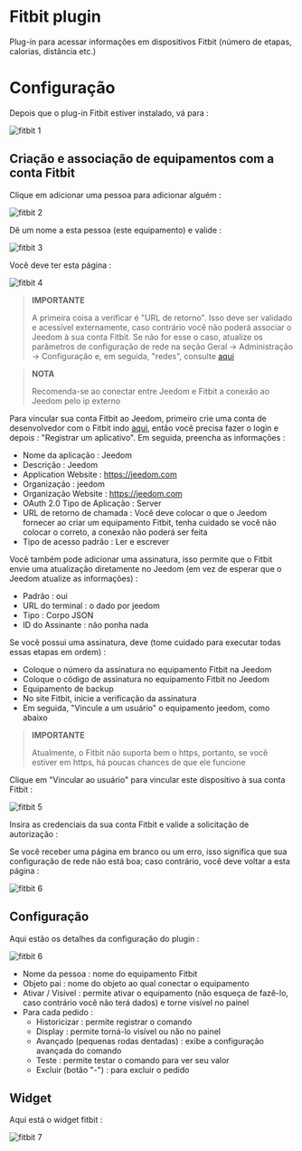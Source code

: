 # Fitbit plugin

Plug-in para acessar informações em dispositivos Fitbit (número de etapas, calorias, distância etc.)

# Configuração 

Depois que o plug-in Fitbit estiver instalado, vá para :

![fitbit 1](../images/fitbit-1.JPG)

## Criação e associação de equipamentos com a conta Fitbit 

Clique em adicionar uma pessoa para adicionar alguém :

![fitbit 2](../images/fitbit-2.JPG)

Dê um nome a esta pessoa (este equipamento) e valide :

![fitbit 3](../images/fitbit-3.JPG)

Você deve ter esta página :

![fitbit 4](../images/fitbit-4.JPG)

> **IMPORTANTE**
>
> A primeira coisa a verificar é "URL de retorno". Isso deve ser validado e acessível externamente, caso contrário você não poderá associar o Jeedom à sua conta Fitbit. Se não for esse o caso, atualize os parâmetros de configuração de rede na seção Geral → Administração → Configuração e, em seguida, "redes", consulte [aqui](https://www.jeedom.fr/doc/documentation/core/pt_PT/doc-core-administration.html.html#administration)

> **NOTA**
>
> Recomenda-se ao conectar entre Jeedom e Fitbit a conexão ao Jeedom pelo ip externo

Para vincular sua conta Fitbit ao Jeedom, primeiro crie uma conta de desenvolvedor com o Fitbit indo [aqui](https://dev.fitbit.com/fr), então você precisa fazer o login e depois : "Registrar um aplicativo". Em seguida, preencha as informações :

-   Nome da aplicação : Jeedom
-   Descrição : Jeedom
-   Application Website : <https://jeedom.com>
-   Organização : jeedom
-   Organização Website : <https://jeedom.com>
-   OAuth 2.0 Tipo de Aplicação : Server
-   URL de retorno de chamada : Você deve colocar o que o Jeedom fornecer ao criar um equipamento Fitbit, tenha cuidado se você não colocar o correto, a conexão não poderá ser feita
-   Tipo de acesso padrão : Ler e escrever

Você também pode adicionar uma assinatura, isso permite que o Fitbit envie uma atualização diretamente no Jeedom (em vez de esperar que o Jeedom atualize as informações) :

-   Padrão : oui
-   URL do terminal : o dado por jeedom
-   Tipo : Corpo JSON
-   ID do Assinante : não ponha nada

Se você possui uma assinatura, deve (tome cuidado para executar todas essas etapas em ordem) :

-   Coloque o número da assinatura no equipamento Fitbit na Jeedom
-   Coloque o código de assinatura no equipamento Fitbit no Jeedom
-   Equipamento de backup
-   No site Fitbit, inicie a verificação da assinatura
-   Em seguida, "Vincule a um usuário" o equipamento jeedom, como abaixo

> **IMPORTANTE**
>
> Atualmente, o Fitbit não suporta bem o https, portanto, se você estiver em https, há poucas chances de que ele funcione

Clique em "Vincular ao usuário" para vincular este dispositivo à sua conta Fitbit :

![fitbit 5](../images/fitbit-5.JPG)

Insira as credenciais da sua conta Fitbit e valide a solicitação de autorização :

Se você receber uma página em branco ou um erro, isso significa que sua configuração de rede não está boa; caso contrário, você deve voltar a esta página :

![fitbit 6](../images/fitbit-6.JPG)

## Configuração 

Aqui estão os detalhes da configuração do plugin :

![fitbit 6](../images/fitbit-6.JPG)

-   Nome da pessoa : nome do equipamento Fitbit
-   Objeto pai : nome do objeto ao qual conectar o equipamento
-   Ativar / Visível : permite ativar o equipamento (não esqueça de fazê-lo, caso contrário você não terá dados) e torne visível no painel
-   Para cada pedido :
    -   Historicizar : permite registrar o comando
    -   Display : permite torná-lo visível ou não no painel
    -   Avançado (pequenas rodas dentadas) : exibe a configuração avançada do comando
    -   Teste : permite testar o comando para ver seu valor
    -   Excluir (botão "-") : para excluir o pedido

## Widget 

Aqui está o widget fitbit :

![fitbit 7](../images/fitbit-7.JPG)
